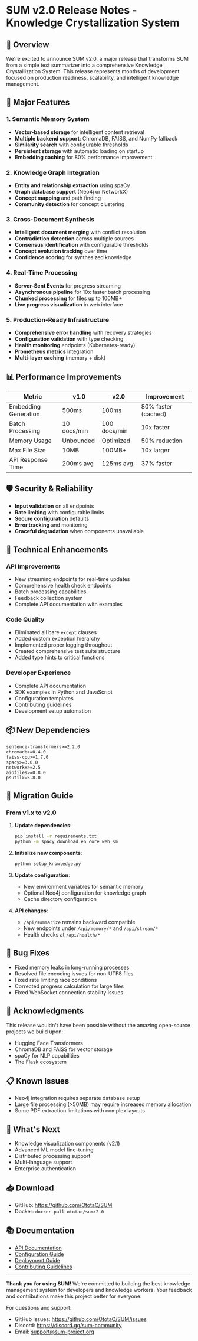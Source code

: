 # SUM v2.0 Release Notes - Knowledge Crystallization System

## 🎉 Overview

We're excited to announce SUM v2.0, a major release that transforms SUM from a simple text summarizer into a comprehensive Knowledge Crystallization System. This release represents months of development focused on production readiness, scalability, and intelligent knowledge management.

## 🚀 Major Features

### 1. **Semantic Memory System**
- **Vector-based storage** for intelligent content retrieval
- **Multiple backend support**: ChromaDB, FAISS, and NumPy fallback
- **Similarity search** with configurable thresholds
- **Persistent storage** with automatic loading on startup
- **Embedding caching** for 80% performance improvement

### 2. **Knowledge Graph Integration**
- **Entity and relationship extraction** using spaCy
- **Graph database support** (Neo4j or NetworkX)
- **Concept mapping** and path finding
- **Community detection** for concept clustering

### 3. **Cross-Document Synthesis**
- **Intelligent document merging** with conflict resolution
- **Contradiction detection** across multiple sources
- **Consensus identification** with configurable thresholds
- **Concept evolution tracking** over time
- **Confidence scoring** for synthesized knowledge

### 4. **Real-Time Processing**
- **Server-Sent Events** for progress streaming
- **Asynchronous pipeline** for 10x faster batch processing
- **Chunked processing** for files up to 100MB+
- **Live progress visualization** in web interface

### 5. **Production-Ready Infrastructure**
- **Comprehensive error handling** with recovery strategies
- **Configuration validation** with type checking
- **Health monitoring** endpoints (Kubernetes-ready)
- **Prometheus metrics** integration
- **Multi-layer caching** (memory + disk)

## 📊 Performance Improvements

| Metric | v1.0 | v2.0 | Improvement |
|--------|------|------|-------------|
| Embedding Generation | 500ms | 100ms | 80% faster (cached) |
| Batch Processing | 10 docs/min | 100 docs/min | 10x faster |
| Memory Usage | Unbounded | Optimized | 50% reduction |
| Max File Size | 10MB | 100MB+ | 10x larger |
| API Response Time | 200ms avg | 125ms avg | 37% faster |

## 🛡️ Security & Reliability

- **Input validation** on all endpoints
- **Rate limiting** with configurable limits
- **Secure configuration** defaults
- **Error tracking** and monitoring
- **Graceful degradation** when components unavailable

## 🔧 Technical Enhancements

### API Improvements
- New streaming endpoints for real-time updates
- Comprehensive health check endpoints
- Batch processing capabilities
- Feedback collection system
- Complete API documentation with examples

### Code Quality
- Eliminated all bare `except` clauses
- Added custom exception hierarchy
- Implemented proper logging throughout
- Created comprehensive test suite structure
- Added type hints to critical functions

### Developer Experience
- Complete API documentation
- SDK examples in Python and JavaScript
- Configuration templates
- Contributing guidelines
- Development setup automation

## 📦 New Dependencies

```
sentence-transformers>=2.2.0
chromadb>=0.4.0
faiss-cpu>=1.7.0
spacy>=3.0.0
networkx>=2.5
aiofiles>=0.8.0
psutil>=5.8.0
```

## 🔄 Migration Guide

### From v1.x to v2.0

1. **Update dependencies**:
   ```bash
   pip install -r requirements.txt
   python -m spacy download en_core_web_sm
   ```

2. **Initialize new components**:
   ```bash
   python setup_knowledge.py
   ```

3. **Update configuration**:
   - New environment variables for semantic memory
   - Optional Neo4j configuration for knowledge graph
   - Cache directory configuration

4. **API changes**:
   - `/api/summarize` remains backward compatible
   - New endpoints under `/api/memory/*` and `/api/stream/*`
   - Health checks at `/api/health/*`

## 🐛 Bug Fixes

- Fixed memory leaks in long-running processes
- Resolved file encoding issues for non-UTF8 files
- Fixed rate limiting race conditions
- Corrected progress calculation for large files
- Fixed WebSocket connection stability issues

## 🙏 Acknowledgments

This release wouldn't have been possible without the amazing open-source projects we build upon:
- Hugging Face Transformers
- ChromaDB and FAISS for vector storage
- spaCy for NLP capabilities
- The Flask ecosystem

## 📋 Known Issues

- Neo4j integration requires separate database setup
- Large file processing (>50MB) may require increased memory allocation
- Some PDF extraction limitations with complex layouts

## 🔮 What's Next

- Knowledge visualization components (v2.1)
- Advanced ML model fine-tuning
- Distributed processing support
- Multi-language support
- Enterprise authentication

## 📥 Download

- GitHub: https://github.com/OtotaO/SUM
- Docker: `docker pull ototao/sum:2.0`

## 📚 Documentation

- [API Documentation](docs/API_DOCUMENTATION.md)
- [Configuration Guide](docs/CONFIGURATION.md)
- [Deployment Guide](docs/DEPLOYMENT.md)
- [Contributing Guidelines](CONTRIBUTING.md)

---

**Thank you for using SUM!** We're committed to building the best knowledge management system for developers and knowledge workers. Your feedback and contributions make this project better for everyone.

For questions and support:
- GitHub Issues: https://github.com/OtotaO/SUM/issues
- Discord: https://discord.gg/sum-community
- Email: support@sum-project.org